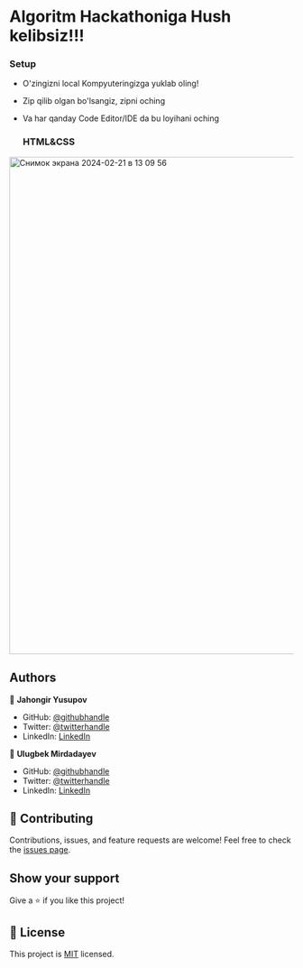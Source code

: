 # Algoritm Hackathoniga Hush kelibsiz!!!

### Setup

- O'zingizni local Kompyuteringizga yuklab oling!
- Zip qilib olgan bo'lsangiz, zipni oching
- Va har qanday Code Editor/IDE da bu loyihani oching

  ### HTML&CSS
<img width="882" alt="Снимок экрана 2024-02-21 в 13 09 56" src="https://github.com/jahongiry/Html-css/assets/91022355/89d562e9-9f32-489e-8594-e34b490c936e">


## Authors

👤 **Jahongir Yusupov**

- GitHub: [@githubhandle](https://github.com/jahongiry)
- Twitter: [@twitterhandle](https://twitter.com/jahongir13)
- LinkedIn: [LinkedIn](https://www.linkedin.com/in/jahngir-yusupov/)

👤 **Ulugbek Mirdadayev**

- GitHub: [@githubhandle]()
- Twitter: [@twitterhandle]()
- LinkedIn: [LinkedIn]()

## 🤝 Contributing

Contributions, issues, and feature requests are welcome!
Feel free to check the [issues page](../../issues/).

## Show your support

Give a ⭐️ if you like this project!


## 📝 License

This project is [MIT](https://github.com/jahongiry/book-appointment_front-end/blob/Dev/LICENCE) licensed.
